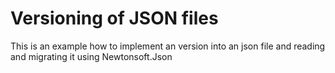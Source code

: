 ﻿# Versioning of JSON files

This is an example how to implement an version into an json file and reading and migrating it using Newtonsoft.Json 